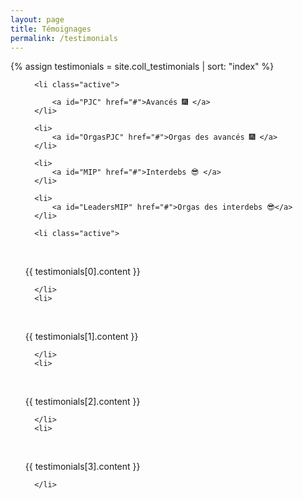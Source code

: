 ```yaml
---
layout: page
title: Témoignages
permalink: /testimonials
---
```

{% assign testimonials = site.coll_testimonials | sort: "index" %}


<ul class="tab" data-tab="47e7fac6-28a7-4470-a67b-1e7406c42f73" data-name="temoignages">

      <li class="active">
          
          <a id="PJC" href="#">Avancés 🎆 </a>
      </li>
  
      <li>
          <a id="OrgasPJC" href="#">Orgas des avancés 🎆 </a>
      </li>
  
      <li>
          <a id="MIP" href="#">Interdebs 😎 </a>
      </li>
  
      <li>
          <a id="LeadersMIP" href="#">Orgas des interdebs 😎</a>
      </li>
  
</ul>
<ul class="tab-content" id="47e7fac6-28a7-4470-a67b-1e7406c42f73" data-name="temoignages">
  
      <li class="active">
<br/>

{{ testimonials[0].content }}

      </li>
      <li>
<br/>

{{ testimonials[1].content }}

      </li>
      <li>
<br/>

{{ testimonials[2].content }}

      </li>
      <li>
<br/>

{{ testimonials[3].content }}


      </li>
</ul>
